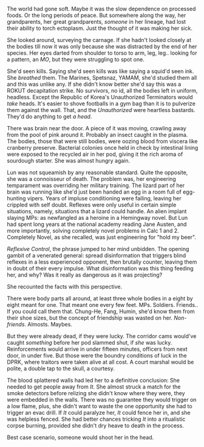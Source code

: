 The world had gone soft. Maybe it was the slow dependence on processed foods.
Or the long periods of peace. But somewhere along the way, her grandparents,
her great grandparents, _someone_ in her lineage, had lost their ability to
torch ectoplasm. Just the thought of it was making her sick. 

She looked around, surveying the carnage. If she hadn't looked closely at the 
bodies till now it was only because she was distracted by the end of her species. 
Her eyes darted from shoulder to torso to arm, leg, leg.. looking for a pattern, 
an _MO_, but they were struggling to spot one. 

She'd seen kills. Saying she'd seen kills was like saying a squid'd seen ink. 
She _breathed_ them. The Marines, Spetsnaz, YAMAM, she'd studied them all and 
this was unlike any. If she didn't know better she'd say this was a ROKUT
decapitation strike. No survivors, no id, all the bodies left in uniform, 
headless. Except the Republic of Korea's Unauthorized Terminators would _take_ 
heads. It's easier to shove footballs in a gym bag than it is to pulverize them 
against the wall. That, and the _Unauthorized_ were heartless bastards. They'd
do anything to get _a head_. 

There was brain near the door. A piece of it was moving, crawling away from the
pool of pink around it. Probably an insect caught in the plasma. The bodies, 
those that were still bodies, were oozing blood from viscera like cranberry 
preserve. Bacterial colonies once held in check by intestinal lining were 
exposed to the recycled air in her pod, giving it the rich aroma of sourdough 
starter. She was almost hungry again. 

Lun was not squeamish by any reasonable standard. Quite the opposite, she was a
connoisseur of death. The problem was, her engineering temparament was 
overriding her military training. The lizard part of her brain was running like 
she'd just been handed an egg in a room full of egg-hunting vipers. Years of 
impluse conditioning were failing, leaving her crippled with self doubt. 
Reflexes were only useful in certain simple situations, namely, situations that 
a lizard could handle. An alien implant slaying MPs: as newfangled as a heroine 
in a Hemingway novel. But Lun had spent long years at the national academy
reading Jane Austen, and more importantly, solving completely novel problems in
Calc 1 and 2. Completely Novel, as she recalled, was just engineering for "hold
my beer".

_Reflexive Control_, the phrase jumped to her mind unbidden. The opening gambit
of a venerated general: spread disinformation that triggers blind reflexes in a 
less experienced opponent, then brutally counter, leaving them in doubt of their 
every impulse. What disinformation was this thing feeding her, and why? Was it 
really as dangerous as it was projecting? 

She recounted the facts with this perspective. 

There were body parts all around, at least three whole bodies in a eight by 
eight meant for one. That meant one every few feet. MPs. Soldiers. Friends.. If 
you could call them that. Chung-He, Fang, Humin, she'd know them from their shoe 
sizes, but the concept of friendship was wasted on her. _Non-friends_. Almosts.
Maybes. 

But they were already dead, if they were lucky. The corridor cams would've 
caught *something* before her pod slammed shut, if _she_ was lucky. 
Reinforcements would arrive in under fifteen minutes, officers from next door, 
in under five. But those were the boundry conditions of luck in the DPRK, where 
traitors were taken alive at all cost. A court marshal would be polite, a double 
tap to the skull, a courtesy. 

The blood splattered walls had led her to a definitive conclusion: She needed to
get people away from _It_. She almost struck a match for the smoke detectors 
before relizing she didn't know where they were, they were embedded in the 
walls. There was no guarantee they would trigger on a low flame, plus, she 
didn't want to waste the one opportunity she had to trigger an evac drill. If 
_It_ could paralyze her, _It_ could fence her in, and she was helpless fenced. 
She had better chances tricking _It_ into a ritualistic corpse burning, provided 
she didn't dry heave to death in the process.  

Best case scenario, someone would shoot her in the head. 
